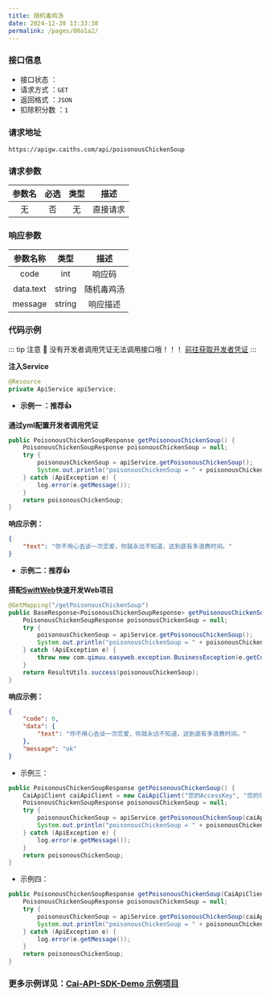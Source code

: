 ```yaml
---
title: 随机毒鸡汤
date: 2024-12-30 13:33:38
permalink: /pages/00a1a2/
---
```


### 接口信息

- 接口状态 ： <Badge text="正常"/>
- 请求方式 ：`GET`
- 返回格式 ：`JSON`
- 扣除积分数 ：`1`

### 请求地址
```shell
https://apigw.caiths.com/api/poisonousChickenSoup
```

### 请求参数

| 参数名 | 必选 | 类型 |   描述   |
|:---:|:---:|:---:|:---:|
|   无   |  否  |  无  | 直接请求 |

### 响应参数

| 参数名称  |  类型  |    描述    |
| :-------: | :----: | :--------: |
|   code    |  int   |   响应码   |
| data.text | string | 随机毒鸡汤 |
|  message  | string |  响应描述  |

### 代码示例

::: tip 注意 🔔️
没有开发者调用凭证无法调用接口哦！！！ [前往获取开发者凭证](https://api.caiths.com/account/center)
:::

**注入Service**

```java
@Resource
private ApiService apiService;
```

- **示例一 ：推荐👍**

**通过yml配置开发者调用凭证**

```java
public PoisonousChickenSoupResponse getPoisonousChickenSoup() {
    PoisonousChickenSoupResponse poisonousChickenSoup = null;
    try {
        poisonousChickenSoup = apiService.getPoisonousChickenSoup();
        System.out.println("poisonousChickenSoup = " + poisonousChickenSoup);
    } catch (ApiException e) {
        log.error(e.getMessage());
    }
    return poisonousChickenSoup;
}
```

**响应示例：**

```json
{
    "text": "你不用心去谈一次恋爱，你就永远不知道，这到底有多浪费时间。"
}
```



- **示例二：推荐👍**

**搭配[SwiftWeb](https://github.com/poboll/swift-web)快速开发Web项目**

```java
@GetMapping("/getPoisonousChickenSoup")
public BaseResponse<PoisonousChickenSoupResponse> getPoisonousChickenSoup() {
    PoisonousChickenSoupResponse poisonousChickenSoup = null;
    try {
        poisonousChickenSoup = apiService.getPoisonousChickenSoup();
        System.out.println("poisonousChickenSoup = " + poisonousChickenSoup);
    } catch (ApiException e) {
        throw new com.qimuu.easyweb.exception.BusinessException(e.getCode(), e.getMessage());
    }
    return ResultUtils.success(poisonousChickenSoup);
}
```

**响应示例：**

```json
{
    "code": 0,
    "data": {
        "text": "你不用心去谈一次恋爱，你就永远不知道，这到底有多浪费时间。"
    },
    "message": "ok"
}
```

- 示例三：

```Java
public PoisonousChickenSoupResponse getPoisonousChickenSoup() {
    CaiApiClient caiApiClient = new CaiApiClient("您的AccessKey", "您的SecretKey");
    PoisonousChickenSoupResponse poisonousChickenSoup = null;
    try {
        poisonousChickenSoup = apiService.getPoisonousChickenSoup(caiApiClient);
        System.out.println("poisonousChickenSoup = " + poisonousChickenSoup);
    } catch (ApiException e) {
        log.error(e.getMessage());
    }
    return poisonousChickenSoup;
}
```

- 示例四：

```java
public PoisonousChickenSoupResponse getPoisonousChickenSoup(CaiApiClient caiApiClient) {
    PoisonousChickenSoupResponse poisonousChickenSoup = null;
    try {
        poisonousChickenSoup = apiService.getPoisonousChickenSoup(caiApiClient);
        System.out.println("poisonousChickenSoup = " + poisonousChickenSoup);
    } catch (ApiException e) {
        log.error(e.getMessage());
    }
    return poisonousChickenSoup;
}
```
###  **更多示例详见：[Cai-API-SDK-Demo 示例项目](https://github.com/poboll/cai-api-sdk-demo/blob/master/src/main/java/icu/qimuu/qiapisdkdemo/controller/InvokeController.java)**

